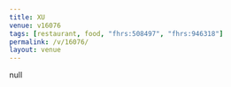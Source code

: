 ```yaml
---
title: XU
venue: v16076
tags: [restaurant, food, "fhrs:508497", "fhrs:946318"]
permalink: /v/16076/
layout: venue
---
```

null
